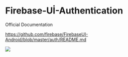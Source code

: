 # Firebase-Uİ-Authentication

Official Documentation

https://github.com/firebase/FirebaseUI-Android/blob/master/auth/README.md

![](https://media.giphy.com/media/YSGn8UuK2AMdnlKZLh/giphy.gif)

